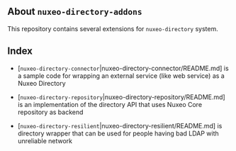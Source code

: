 
## About `nuxeo-directory-addons`

This repository contains several extensions for `nuxeo-directory` system.

## Index

 - [`nuxeo-directory-connector`|nuxeo-directory-connector/README.md] is a sample code for wrapping an external service (like web service) as a Nuxeo Directory

 - [`nuxeo-directory-repository`|nuxeo-directory-repository/README.md] is an implementation of the directory API that uses Nuxeo Core repository as backend

 - [`nuxeo-directory-resilient`|nuxeo-directory-resilient/README.md] is directory wrapper that can be used for people having bad LDAP with unreliable network

